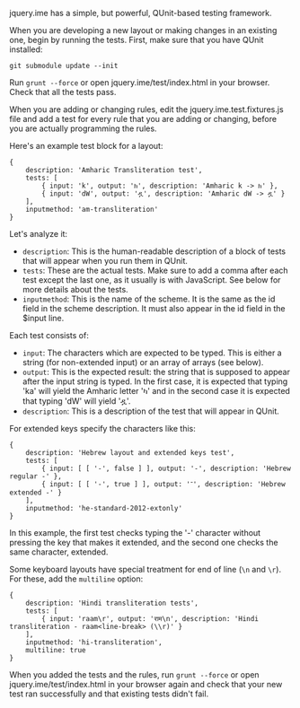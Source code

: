 jquery.ime has a simple, but powerful, QUnit-based testing framework.

When you are developing a new layout or making changes in an existing one, begin by running the tests. First, make sure that you have QUnit installed:

`git submodule update --init`

Run `grunt --force` or open jquery.ime/test/index.html in your browser. Check that all the tests pass.

When you are adding or changing rules, edit the jquery.ime.test.fixtures.js file and add a test for every rule that you are adding or changing, before you are actually programming the rules.

Here's an example test block for a layout:

    {
    	description: 'Amharic Transliteration test',
    	tests: [
    		{ input: 'k', output: 'ክ', description: 'Amharic k -> ክ' },
    		{ input: 'dW', output: 'ዷ', description: 'Amharic dW -> ዷ' }
    	],
    	inputmethod: 'am-transliteration'
    }

Let's analyze it:

* `description`: This is the human-readable description of a block of tests that will appear when you run them in QUnit.
* `tests`: These are the actual tests. Make sure to add a comma after each test except the last one, as it usually is with JavaScript. See below for more details about the tests.
* `inputmethod`: This is the name of the scheme. It is the same as the id field in the scheme description. It must also appear in the id field in the $input line.

Each test consists of:

* `input`: The characters which are expected to be typed. This is either a string (for non-extended input) or an array of arrays (see below).
* `output`: This is the expected result: the string that is supposed to appear after the input string is typed. In the first case, it is expected that typing 'ka' will yield the Amharic letter 'ካ' and in the second case it is expected that typing 'dW' will yield 'ዷ'.
* `description`: This is a description of the test that will appear in QUnit.

For extended keys specify the characters like this:

    {
    	description: 'Hebrew layout and extended keys test',
    	tests: [
    		{ input: [ [ '-', false ] ], output: '-', description: 'Hebrew regular -' },
    		{ input: [ [ '-', true ] ], output: '־', description: 'Hebrew extended -' }
    	],
    	inputmethod: 'he-standard-2012-extonly'
    }

In this example, the first test checks typing the '-' character without pressing the key that makes it extended, and the second one checks the same character, extended.

Some keyboard layouts have special treatment for end of line (`\n` and `\r`). For these, add the `multiline` option:

    {
    	description: 'Hindi transliteration tests',
    	tests: [
    		{ input: 'raam\r', output: 'राम\n', description: 'Hindi transliteration - raam<line-break> (\\r)' }
    	],
    	inputmethod: 'hi-transliteration',
    	multiline: true
    }

When you added the tests and the rules, run `grunt --force` or open jquery.ime/test/index.html in your browser again and check that your new test ran successfully and that existing tests didn't fail.
